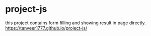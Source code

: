 # project-js
this project contains form filling and showing result in page directly.
https://tanveer1777.github.io/project-js/
